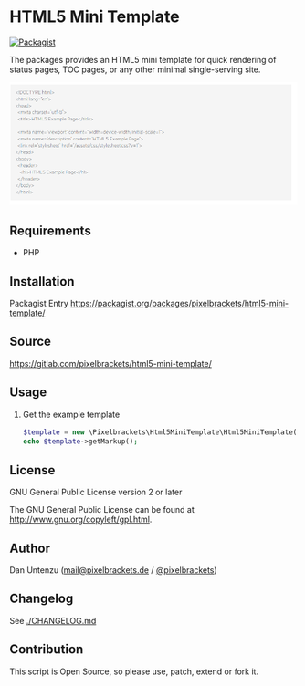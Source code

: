 # HTML5 Mini Template

[![Packagist](https://img.shields.io/packagist/v/pixelbrackets/html5-mini-template.svg)](https://packagist.org/packages/pixelbrackets/html5-mini-template/)

The packages provides an HTML5 mini template for quick rendering of 
status pages, TOC pages, or any other minimal single-serving site.

![Screenshot](./docs/screenshot.png)

## Requirements

* PHP

## Installation

Packagist Entry https://packagist.org/packages/pixelbrackets/html5-mini-template/

## Source

https://gitlab.com/pixelbrackets/html5-mini-template/

## Usage

1. Get the example template
   ```php
   $template = new \Pixelbrackets\Html5MiniTemplate\Html5MiniTemplate();
   echo $template->getMarkup();
   ```

## License

GNU General Public License version 2 or later

The GNU General Public License can be found at http://www.gnu.org/copyleft/gpl.html.

## Author

Dan Untenzu (<mail@pixelbrackets.de> / [@pixelbrackets](https://pixelbrackets.de))

## Changelog

See [./CHANGELOG.md](CHANGELOG.md)

## Contribution

This script is Open Source, so please use, patch, extend or fork it.
